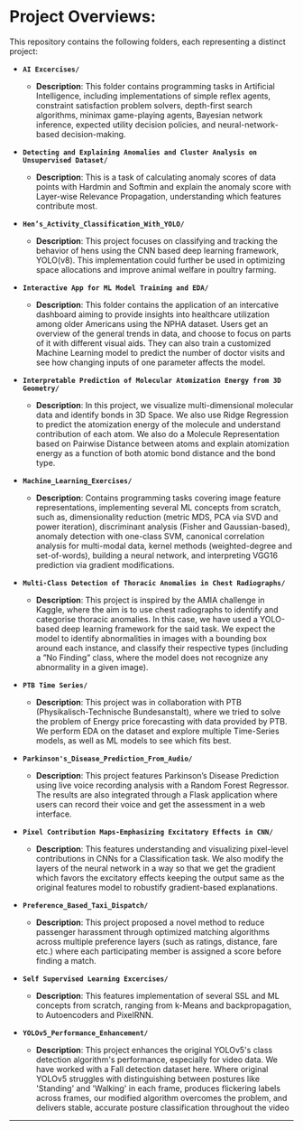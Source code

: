 # Project Overviews:

This repository contains the following folders, each representing a distinct project:

- **`AI Excercises/`**
  - **Description**: This folder contains programming tasks in Artificial Intelligence, including implementations of simple reflex agents, constraint satisfaction problem solvers, depth-first search algorithms, minimax game-playing agents, Bayesian network inference, expected utility decision policies, and neural-network-based decision-making.

- **`Detecting and Explaining Anomalies and Cluster Analysis on Unsupervised Dataset/`**
  - **Description**: This is a task of calculating anomaly scores of data points with Hardmin and Softmin and explain the anomaly score with Layer-wise Relevance Propagation, understanding which features contribute most.

- **`Hen’s_Activity_Classification_With_YOLO/`**
  - **Description**: This project focuses on classifying and tracking the behavior of hens using the CNN based deep learning framework, YOLO(v8). This implementation could further be used in optimizing space allocations and improve animal welfare in poultry farming. 

- **`Interactive App for ML Model Training and EDA/`**
  - **Description**: This folder contains the application of an intercative dashboard aiming to provide insights into healthcare utilization among older Americans using the NPHA dataset. Users get an overview of the general trends in data, and choose to focus on parts of it with different visual aids. They can also train a customized Machine Learning model to predict the number of doctor visits and see how changing inputs of one parameter affects the model.

- **`Interpretable Prediction of Molecular Atomization Energy from 3D Geometry/`**
  - **Description**: In this project, we visualize multi-dimensional molecular data and identify bonds in 3D Space. We also use Ridge Regression to predict the atomization energy of the molecule and understand contribution of each atom. We also do a Molecule Representation based on Pairwise Distance between atoms and explain atomization energy as a function of both atomic bond distance and the bond type.

- **`Machine_Learning_Exercises/`**
  - **Description**: Contains programming tasks covering image feature representations, implementing several ML concepts from scratch, such as, dimensionality reduction (metric MDS, PCA via SVD and power iteration), discriminant analysis (Fisher and Gaussian-based), anomaly detection with one-class SVM, canonical correlation analysis for multi-modal data, kernel methods (weighted-degree and set-of-words), building a neural network, and interpreting VGG16 prediction via gradient modifications.
  
- **`Multi-Class Detection of Thoracic Anomalies in Chest Radiographs/`**
  - **Description**: This project is inspired by the AMIA challenge in Kaggle, where the aim is to use chest radiographs to identify and categorise thoracic anomalies. In this case, we have used a YOLO-based deep learning framework for the said task. We expect the model to identify abnormalities in images with a bounding box around each instance, and classify their respective types (including a ”No Finding” class, where the model does not recognize any abnormality in a given image).
    
- **`PTB Time Series/`**
  - **Description**: This project was in collaboration with PTB (Physikalisch-Technische Bundesanstalt), where we tried to solve the problem of Energy price forecasting with data provided by PTB. We perform EDA on the dataset and explore multiple Time-Series models, as well as ML models to see which fits best. 

- **`Parkinson's_Disease_Prediction_From_Audio/`**
  - **Description**: This project features Parkinson’s Disease Prediction using live voice recording analysis with a Random Forest Regressor. The results are also integrated through a Flask application where users can record their voice and get the assessment in a web interface.

- **`Pixel Contribution Maps-Emphasizing Excitatory Effects in CNN/`**
  - **Description**: This features understanding and visualizing pixel-level contributions in CNNs for a Classification task. We also modify the layers of the neural network in a way so that we get the gradient which favors the excitatory effects keeping the output same as the original features model to robustify gradient-based explanations.

- **`Preference_Based_Taxi_Dispatch/`**
  - **Description**: This project proposed a novel method to reduce passenger harassment through optimized matching algorithms across multiple preference layers (such as ratings, distance, fare etc.) where each participating member is assigned a score before finding a match.
  
- **`Self Supervised Learning Excercises/`**
  - **Description**: This features implementation of several SSL and ML concepts from scratch, ranging from k-Means and backpropagation, to Autoencoders and PixelRNN.
  
- **`YOLOv5_Performance_Enhancement/`**
  - **Description**: This project enhances the original YOLOv5's class detection algorithm's performance, especially for video data. We have worked with a Fall detection dataset here. Where original YOLOv5 struggles with distinguishing between postures like 'Standing' and 'Walking' in each frame, produces flickering labels across frames, our modified algorithm overcomes the problem, and delivers stable, accurate posture classification throughout the video
---
